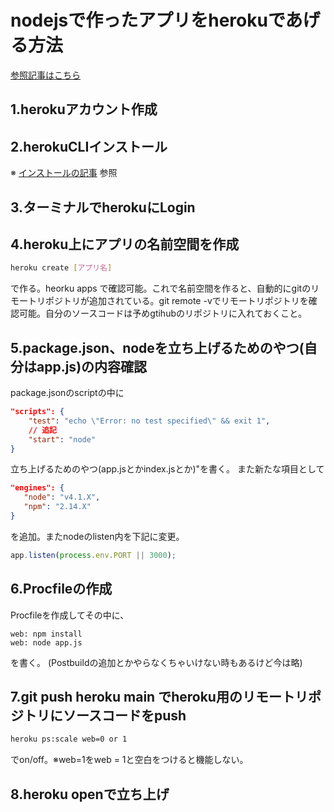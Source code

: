 # nodejsで作ったアプリをherokuであげる方法

[参照記事はこちら](https://note.com/w0o0ps/n/n357f57db3e3e)

## 1.herokuアカウント作成
## 2.herokuCLIインストール 
※ [インストールの記事](https://devcenter.heroku.com/articles/heroku-cli) 参照
## 3.ターミナルでherokuにLogin

## 4.heroku上にアプリの名前空間を作成
```bash
heroku create [アプリ名]
```
で作る。heorku apps で確認可能。これで名前空間を作ると、自動的にgitのリモートリポジトリが追加されている。git remote -vでリモートリポジトリを確認可能。自分のソースコードは予めgtihubのリポジトリに入れておくこと。

## 5.package.json、nodeを立ち上げるためのやつ(自分はapp.js)の内容確認
package.jsonのscriptの中に
```json
"scripts": {
    "test": "echo \"Error: no test specified\" && exit 1",
    // 追記
    "start": "node"
}
```
立ち上げるためのやつ(app.jsとかindex.jsとか)"を書く。
また新たな項目として
```json
"engines": {
   "node": "v4.1.X",
   "npm": "2.14.X"
}
```
を追加。またnodeのlisten内を下記に変更。
```javascript
app.listen(process.env.PORT || 3000);
```

## 6.Procfileの作成
Procfileを作成してその中に、
```procfile
web: npm install
web: node app.js
```
を書く。
(Postbuildの追加とかやらなくちゃいけない時もあるけど今は略)

## 7.git push heroku main でheroku用のリモートリポジトリにソースコードをpush

```bash
heroku ps:scale web=0 or 1　
```
でon/off。※web=1をweb = 1と空白をつけると機能しない。

## 8.heroku openで立ち上げ




